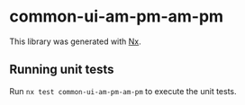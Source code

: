# common-ui-am-pm-am-pm

This library was generated with [Nx](https://nx.dev).

## Running unit tests

Run `nx test common-ui-am-pm-am-pm` to execute the unit tests.
